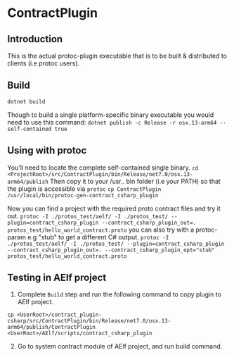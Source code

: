 # ContractPlugin

## Introduction

This is the actual protoc-plugin executable that is to be built & distributed to clients (i.e protoc users).

## Build

``
dotnet build
``

Though to build a single platform-specific binary executable you would need to use this command:
``
dotnet publish -c Release -r osx.13-arm64 --self-contained true
``

## Using with protoc

You'll need to locate the complete self-contained single binary.
``
cd <ProjectRoot>/src/ContractPlugin/bin/Release/net7.0/osx.13-arm64/publish
``
Then copy it to your /usr.. bin folder (i.e your PATH) so that the plugin is accessible via `protoc`
``
cp ContractPlugin /usr/local/bin/protoc-gen-contract_csharp_plugin
``

Now you can find a project with the required proto contract files and try it out.
``
protoc -I ./protos_test/aelf/ -I ./protos_test/ --plugin=contract_csharp_plugin --contract_csharp_plugin_out=. protos_test/hello_world_contract.proto
``
you can also try with a protoc-param e.g "stub" to get a different C# output.
``
protoc -I ./protos_test/aelf/ -I ./protos_test/ --plugin=contract_csharp_plugin --contract_csharp_plugin_out=. --contract_csharp_plugin_opt="stub" protos_test/hello_world_contract.proto
``

## Testing in AElf project

1. Complete `Build` step and run the following command to copy plugin to AElf project.

``
cp <UserRoot>/contract_plugin-csharp/src/ContractPlugin/bin/Release/net7.0/osx.13-arm64/publish/ContractPlugin <UserRoot>/AElf/scripts/contract_csharp_plugin
``

2. Go to system contract module of AElf project, and run build command.

